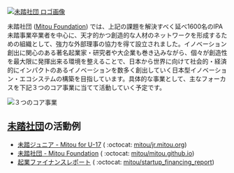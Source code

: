 [![未踏社団 ロゴ画像](https://github.com/mitou/.github/assets/155807/290a58bd-9824-4411-a2f9-72c66a87199b)](https://www.mitou.org/)

未踏社団 ([Mitou Foundation](https://www.mitou.org/)) では、上記の課題を解決すべく延べ1600名のIPA未踏事業卒業者を中心に、天才的かつ創造的な人材のネットワークを形成するための組織として、強力な外部理事の協力を得て設立されました。イノベーション創出に関心のある著名起業家・研究者や大企業も巻き込みながら、個々が創造性を最大限に発揮出来る環境を整えることで、日本から世界に向けて社会的・経済的にインパクトのあるイノベーションを数多く創出していく日本型イノベーション・エコシステムの構築を目指しています。具体的な事業として、主なフォーカスを下記３つのコア事業に当てて活動していく予定です。
 
 ![３つのコア事業](https://i.gyazo.com/e15ed0e0f783ef67e6f6c1edff7c7b5f.png)

## [未踏社団](https://www.mitou.org/)の活動例

- [未踏ジュニア - Mitou for U-17](https://jr.mitou.org/) ( :octocat: [mitou/jr.mitou.org](https://github.com/mitou/jr.mitou.org/))
- [未踏社団 - Mitou Foundation](https://www.mitou.org/) ( :octocat: [mitou/mitou.github.io](https://github.com/mitou/mitou.github.io))
- [起業ファイナンスレポート](https://github.com/mitou/startup_financing_report) ( :octocat: [mitou/startup_financing_report](https://github.com/mitou/startup_financing_report))
